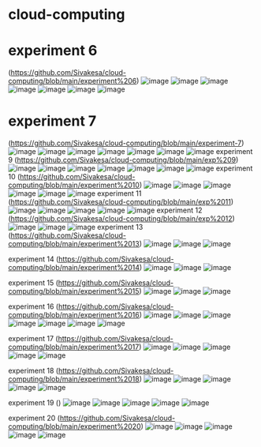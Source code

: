 # cloud-computing
# experiment 6
(https://github.com/Sivakesa/cloud-computing/blob/main/experiment%206)
![image](https://user-images.githubusercontent.com/112737435/192465664-96c20a99-01ba-4f23-a3c7-44b0875df5b0.png)
![image](https://user-images.githubusercontent.com/112737435/192465793-c0004a40-37bd-489f-9795-416007243742.png)
![image](https://user-images.githubusercontent.com/112737435/192465878-6a792f5d-a2e1-4fbb-b6e1-2c8b9bc23b64.png)
![image](https://user-images.githubusercontent.com/112737435/192465948-57da163a-b549-4ad9-98b1-19da2de002e8.png)
![image](https://user-images.githubusercontent.com/112737435/192466057-0895229d-057d-4c2c-96dd-e56eb06f0136.png)
![image](https://user-images.githubusercontent.com/112737435/192466122-df06d10b-c4a1-4b40-a4b6-e4b3044971ff.png)
![image](https://user-images.githubusercontent.com/112737435/192466212-d278f280-2029-46c8-aa31-72c786db552a.png)
# experiment 7
(https://github.com/Sivakesa/cloud-computing/blob/main/experiment-7)
![image](https://user-images.githubusercontent.com/112737435/192469008-8b766d2d-6a07-4212-a320-08aa686b4b0e.png)
![image](https://user-images.githubusercontent.com/112737435/192469071-a97d420e-45b6-46a9-a144-7d2a81d6a11d.png)
![image](https://user-images.githubusercontent.com/112737435/192469131-70f829e0-f96c-4ba3-ae53-ef2232fe45d9.png)
![image](https://user-images.githubusercontent.com/112737435/192469206-bf1c626e-2d8b-4001-bac8-9d6bae304e10.png)
![image](https://user-images.githubusercontent.com/112737435/192469312-9a7a5acf-1265-46a4-84cb-57df7dcf2341.png)
![image](https://user-images.githubusercontent.com/112737435/192469389-9e91b96a-ebbc-4216-ae61-79c87d89900d.png)
![image](https://user-images.githubusercontent.com/112737435/192469490-d5bb48a4-667d-40a7-a385-c4856cf6d817.png)
experiment 9
(https://github.com/Sivakesa/cloud-computing/blob/main/exp%209)
![image](https://user-images.githubusercontent.com/112737435/192486605-4f77b280-d0f7-4635-b8db-925de5af0e97.png)
![image](https://user-images.githubusercontent.com/112737435/192486685-07a9e99d-e3d3-443c-b3f1-b1c29efe2cf9.png)
![image](https://user-images.githubusercontent.com/112737435/192486739-69780088-a6a8-40ff-8482-37510dfd7838.png)
![image](https://user-images.githubusercontent.com/112737435/192486780-3a0b9bdc-b7dd-4aad-bb86-90aee331d37e.png)
![image](https://user-images.githubusercontent.com/112737435/192486818-273402b9-aeb2-44f3-92a0-abf83d7723ca.png)
![image](https://user-images.githubusercontent.com/112737435/192486861-659b434a-15ac-4c10-b96e-89476806b036.png)
![image](https://user-images.githubusercontent.com/112737435/192486906-5c47d18a-0ca3-4e31-846a-d51af81b8d45.png)
experiment 10
(https://github.com/Sivakesa/cloud-computing/blob/main/experiment%2010)
![image](https://user-images.githubusercontent.com/112737435/192702085-791a960e-fbfe-4a9a-a71a-4fb0d899a8fc.png)
![image](https://user-images.githubusercontent.com/112737435/192702122-1adeff31-bbb3-4fc5-8bef-1859a47f2665.png)
![image](https://user-images.githubusercontent.com/112737435/192702171-1c7325f9-b7b6-4900-9367-4f1d1924f24a.png)
![image](https://user-images.githubusercontent.com/112737435/192702147-1cec970e-f7ee-4bc2-9482-a0baf485a6e1.png)
![image](https://user-images.githubusercontent.com/112737435/192702212-375a2e98-f825-43ea-aa91-a21e15c6e311.png)
![image](https://user-images.githubusercontent.com/112737435/192702228-12803e73-be1c-4e7e-808c-9fe27a0bb7bd.png)
experiment 11
(https://github.com/Sivakesa/cloud-computing/blob/main/exp%2011)
![image](https://user-images.githubusercontent.com/112737435/192733412-1c532c2c-95d0-4e75-b5a9-ef6ab34e930e.png)
![image](https://user-images.githubusercontent.com/112737435/192733454-a48fa52c-20a5-4130-b901-5ef19884c258.png)
![image](https://user-images.githubusercontent.com/112737435/192733496-281ab2c1-8b44-4b85-83ac-df387f844856.png)
![image](https://user-images.githubusercontent.com/112737435/192733612-4e946039-8da2-4455-8b7f-c16b0adf6d88.png)
![image](https://user-images.githubusercontent.com/112737435/192733565-190c5daa-bdd1-4d38-af1d-43802dde239e.png)
experiment 12
(https://github.com/Sivakesa/cloud-computing/blob/main/exp%2012)
![image](https://user-images.githubusercontent.com/112737435/192735361-1b0cf4a5-5c89-4511-b090-5c8fedabec00.png)
![image](https://user-images.githubusercontent.com/112737435/192735434-3ff97db1-f809-402f-995b-92f4e64b04f3.png)
![image](https://user-images.githubusercontent.com/112737435/192735482-4a974707-1618-477d-8778-d0ec97e4bb54.png)
experiment 13
(https://github.com/Sivakesa/cloud-computing/blob/main/experiment%2013)
![image](https://user-images.githubusercontent.com/112737435/192938370-d04af326-befe-48a9-a066-96b4b3048f12.png)
![image](https://user-images.githubusercontent.com/112737435/192938345-7f17964c-c11f-4f89-8925-0e958197e279.png)
![image](https://user-images.githubusercontent.com/112737435/192938428-a2a27f31-3fc2-4b1f-a581-fd350eb4b1a3.png)

experiment 14
(https://github.com/Sivakesa/cloud-computing/blob/main/experiment%2014)
![image](https://user-images.githubusercontent.com/112737435/192938731-6cabcd20-2931-4568-9d67-2069b61733c1.png)
![image](https://user-images.githubusercontent.com/112737435/192938762-e0ea7859-acf3-4990-9423-d009509d603f.png)
![image](https://user-images.githubusercontent.com/112737435/192938782-4d6f2039-c418-43ca-a151-6e9d30cf2bc0.png)


experiment 15
(https://github.com/Sivakesa/cloud-computing/blob/main/experiment%2015)
![image](https://user-images.githubusercontent.com/112737435/192938811-d6ba49d4-d83b-4737-a92f-0246e4c16fb5.png)
![image](https://user-images.githubusercontent.com/112737435/192938840-283326f3-2d8f-4298-97af-577c951c7786.png)
![image](https://user-images.githubusercontent.com/112737435/192938866-cfdaf22c-52f9-49d5-8c37-6b9b05818982.png)

experiment 16
(https://github.com/Sivakesa/cloud-computing/blob/main/experiment%2016)
![image](https://user-images.githubusercontent.com/112737435/192944429-d63c3c3b-0426-42b2-adf9-591b82051614.png)
![image](https://user-images.githubusercontent.com/112737435/192944450-22e5e33d-c8a2-4bd3-9d65-8a0d15d081d1.png)
![image](https://user-images.githubusercontent.com/112737435/192944504-d085e2e1-112e-4587-a952-d670fd69ec41.png)
![image](https://user-images.githubusercontent.com/112737435/192944475-de2b7bbd-9907-4eaf-b067-b30c92320e0b.png)
![image](https://user-images.githubusercontent.com/112737435/192944537-254d3743-b23e-4fec-a6bc-c974ee07329c.png)
![image](https://user-images.githubusercontent.com/112737435/192944578-79ddc0c1-f1eb-4906-8a01-3b9eaa694880.png)
![image](https://user-images.githubusercontent.com/112737435/192944556-c61c4e38-5aec-47c0-a2e8-90b583528227.png)

experiment 17
(https://github.com/Sivakesa/cloud-computing/blob/main/experiment%2017)
![image](https://user-images.githubusercontent.com/112737435/192970613-f2912572-feb2-453f-93d4-6ec97956f7f5.png)
![image](https://user-images.githubusercontent.com/112737435/192970699-07f80fc9-1e47-4fd7-9033-7ee811a6ba3c.png)
![image](https://user-images.githubusercontent.com/112737435/192970792-78340dd7-e58b-4709-adb1-c19b55f99d7a.png)
![image](https://user-images.githubusercontent.com/112737435/192970871-794b12de-8751-43e2-a6b8-da148043ec51.png)
![image](https://user-images.githubusercontent.com/112737435/192970937-1362d010-ce99-444c-85c7-b86982c0beb4.png)

experiment 18
(https://github.com/Sivakesa/cloud-computing/blob/main/experiment%2018)
![image](https://user-images.githubusercontent.com/112737435/192971130-a1f8a017-dffc-4fba-801a-8e8e092e769d.png)
![image](https://user-images.githubusercontent.com/112737435/192971189-738a2d5a-e8fe-4c10-b1fa-a8341494fca6.png)
![image](https://user-images.githubusercontent.com/112737435/192971258-8dd327d7-6ed9-4d9a-bc61-6e0d890bc781.png)
![image](https://user-images.githubusercontent.com/112737435/192971329-d7afb707-d8a0-4d98-a0f4-09a77d7b04b4.png)
![image](https://user-images.githubusercontent.com/112737435/192971391-79b14470-666e-43b0-b1c1-0141df66ab08.png)

experiment 19
()
![image](https://user-images.githubusercontent.com/112737435/192971546-004eb18b-523e-46ec-91ce-8408ba6baf7c.png)
![image](https://user-images.githubusercontent.com/112737435/192971611-0c348293-c13c-47e7-a3ad-0e628f3d837d.png)
![image](https://user-images.githubusercontent.com/112737435/192971668-b59a768e-1103-45ef-a4ee-9177fff70940.png)
![image](https://user-images.githubusercontent.com/112737435/192971749-c0a8836f-69b2-4663-bf89-38c76fbf8467.png)
![image](https://user-images.githubusercontent.com/112737435/192971817-d28d7f04-6e98-475c-b592-cd7e3e928f78.png)

experiment 20
(https://github.com/Sivakesa/cloud-computing/blob/main/experiment%2020)
![image](https://user-images.githubusercontent.com/112737435/192971942-9c08ac1f-cfc1-4bdb-b721-e6180b0d1979.png)
![image](https://user-images.githubusercontent.com/112737435/192972009-c0038a77-0ad9-4834-a3a6-31665c08ee4f.png)
![image](https://user-images.githubusercontent.com/112737435/192972078-8b787747-539b-4640-b6dc-366011100312.png)
![image](https://user-images.githubusercontent.com/112737435/192972162-c890358c-e69c-4993-8a64-4ef55af73d35.png)
![image](https://user-images.githubusercontent.com/112737435/192972273-fdcbf6a2-caf4-4584-99d4-f2740b154c47.png)




